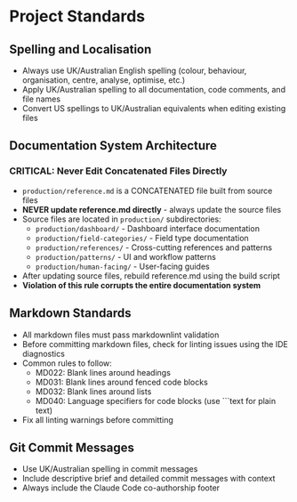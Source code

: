 # Project Standards

## Spelling and Localisation

- Always use UK/Australian English spelling (colour, behaviour, organisation, centre, analyse, optimise, etc.)
- Apply UK/Australian spelling to all documentation, code comments, and file names
- Convert US spellings to UK/Australian equivalents when editing existing files

## Documentation System Architecture

### CRITICAL: Never Edit Concatenated Files Directly

- `production/reference.md` is a CONCATENATED file built from source files
- **NEVER update reference.md directly** - always update the source files
- Source files are located in `production/` subdirectories:
  - `production/dashboard/` - Dashboard interface documentation
  - `production/field-categories/` - Field type documentation
  - `production/references/` - Cross-cutting references and patterns
  - `production/patterns/` - UI and workflow patterns
  - `production/human-facing/` - User-facing guides
- After updating source files, rebuild reference.md using the build script
- **Violation of this rule corrupts the entire documentation system**

## Markdown Standards

- All markdown files must pass markdownlint validation
- Before committing markdown files, check for linting issues using the IDE diagnostics
- Common rules to follow:
  - MD022: Blank lines around headings
  - MD031: Blank lines around fenced code blocks
  - MD032: Blank lines around lists
  - MD040: Language specifiers for code blocks (use ```text for plain text)
- Fix all linting warnings before committing

## Git Commit Messages

- Use UK/Australian spelling in commit messages
- Include descriptive brief and detailed commit messages with context
- Always include the Claude Code co-authorship footer
